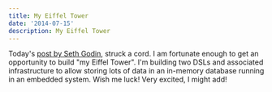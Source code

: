 ```yaml
---
title: My Eiffel Tower
date: '2014-07-15'
description: My Eiffel Tower
---
```

Today's [post by Seth Godin][1], struck a cord. I am fortunate enough to get an opportunity to build "my Eiffel Tower". I'm building two DSLs and associated infrastructure to allow storing lots of data in an in-memory database running in an embedded system. Wish me luck! Very excited, I might add!

[1]: http://sethgodin.typepad.com/seths_blog/2014/07/lessons-from-the-eiffel-tower.html?utm_source=feedburner&utm_medium=feed&utm_campaign=Feed%3A+typepad%2Fsethsmainblog+%28Seth%27s+Blog%29

